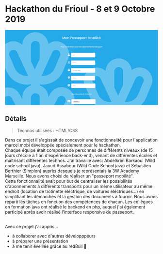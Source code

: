 # Hackathon du Frioul - 8 et 9 Octobre 2019

![Design preview for this project ](./src/preview.png)

## Détails

> Technos utilisées : HTML/CSS

Dans ce projet il s'agissait de concevoir une fonctionnalité pour l'application marcel.mobi développée spécialement pour le hackathon.<br>
Chaque équipe était composée de personnes de différents niveaux (de 15 jours d'école à 1 an d'expérience back-end), venant de différentes écoles et maîtrisant différentes technos. J'ai travaillé avec: Abdelkrim Barkaoui (Wild code school java), Jaoud Assabour (Wild Code School java) et Sébastien Berthier (Simplon) auprès desquels je représentais la 3W Academy Marseille. Nous avons choisi de réaliser un "passeport mobilité".<br> 
Cette fonctionnalité avait pour but de centraliser les possibilités d'abonnements à différents transports pour un même utilisateur au même endroit (location de trotinette éléctrique, de voitures éléctriques...) en simplifiant les démarches et la gestion des documents à fournir.
Nous avons réparti les tâches en fonction des compétences de chacun. Les collègues en formation java ont réalisé le backend en php, auquel j'ai également participé après avoir réalisé l'interface responsive du passeport.<br><br>

Avec ce projet j'ai appris...
- à collaborer avec d'autres développpeurs
- à préparer une présentation
- à me tenir éveillée grâce au redBull 🤯

